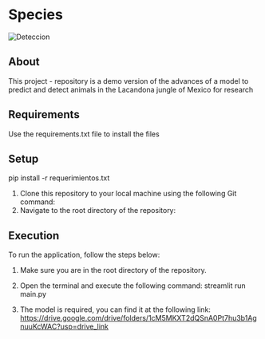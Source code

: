 # Species
![Deteccion](gif.gif)

## About

This project - repository is a demo version of the advances of a model to predict and detect animals in the Lacandona jungle of Mexico for research

## Requirements

Use the requirements.txt file to install the files

## Setup

pip install -r requerimientos.txt

1. Clone this repository to your local machine using the following Git command: 
2. Navigate to the root directory of the repository:


## Execution

To run the application, follow the steps below:

1. Make sure you are in the root directory of the repository.

2. Open the terminal and execute the following command: streamlit run main.py

3. The model is required, you can find it at the following link: https://drive.google.com/drive/folders/1cM5MKXT2dQSnA0Pt7hu3b1AgnuuKcWAC?usp=drive_link







